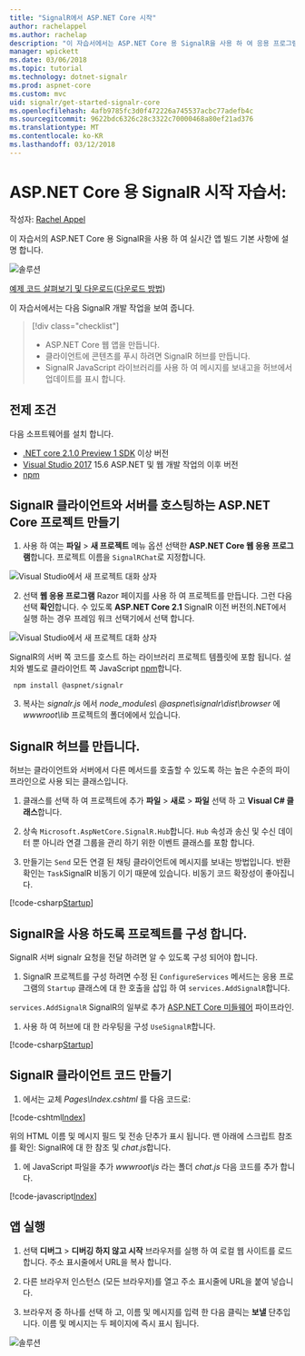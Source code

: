 ```yaml
---
title: "SignalR에서 ASP.NET Core 시작"
author: rachelappel
ms.author: rachelap
description: "이 자습서에서는 ASP.NET Core 용 SignalR을 사용 하 여 응용 프로그램을 만듭니다."
manager: wpickett
ms.date: 03/06/2018
ms.topic: tutorial
ms.technology: dotnet-signalr
ms.prod: aspnet-core
ms.custom: mvc
uid: signalr/get-started-signalr-core
ms.openlocfilehash: 4afb9785fc3d0f472226a745537acbc77adefb4c
ms.sourcegitcommit: 9622bdc6326c28c3322c70000468a80ef21ad376
ms.translationtype: MT
ms.contentlocale: ko-KR
ms.lasthandoff: 03/12/2018
---
```

# <a name="tutorial-get-started-with-signalr-for-aspnet-core"></a>ASP.NET Core 용 SignalR 시작 자습서:

작성자: [Rachel Appel](https://twitter.com/rachelappel)

이 자습서의 ASP.NET Core 용 SignalR을 사용 하 여 실시간 앱 빌드 기본 사항에 설명 합니다.

   ![솔루션](get-started-signalr-core/_static/signalr-get-started-finished.png)

[예제 코드 살펴보기 및 다운로드](https://github.com/aspnet/Docs/tree/master/aspnetcore/signalr/get-started-signalr-core/sample/)([다운로드 방법](xref:tutorials/index#how-to-download-a-sample))

이 자습서에서는 다음 SignalR 개발 작업을 보여 줍니다.

> [!div class="checklist"]
> * ASP.NET Core 웹 앱을 만듭니다.
> * 클라이언트에 콘텐츠를 푸시 하려면 SignalR 허브를 만듭니다.
> * SignalR JavaScript 라이브러리를 사용 하 여 메시지를 보내고을 허브에서 업데이트를 표시 합니다.

## <a name="prerequisites"></a>전제 조건

다음 소프트웨어를 설치 합니다.

* [.NET core 2.1.0 Preview 1 SDK](https://www.microsoft.com/net/download/dotnet-core/sdk-2.1.300-preview1) 이상 버전
* [Visual Studio 2017](https://www.visualstudio.com/downloads/) 15.6 ASP.NET 및 웹 개발 작업의 이후 버전
* [npm](https://www.npmjs.com/get-npm)

## <a name="create-an-aspnet-core-project-that-hosts-signalr-client-and-server"></a>SignalR 클라이언트와 서버를 호스팅하는 ASP.NET Core 프로젝트 만들기

1. 사용 하 여는 **파일** > **새 프로젝트** 메뉴 옵션 선택한 **ASP.NET Core 웹 응용 프로그램**합니다. 프로젝트 이름을 `SignalRChat`로 지정합니다.

  ![Visual Studio에서 새 프로젝트 대화 상자](get-started-signalr-core/_static/signalr-new-project-dialog.png)

2. 선택 **웹 응용 프로그램** Razor 페이지를 사용 하 여 프로젝트를 만듭니다. 그런 다음 선택 **확인**합니다. 수 있도록 **ASP.NET Core 2.1** SignalR 이전 버전의.NET에서 실행 하는 경우 프레임 워크 선택기에서 선택 합니다.

  ![Visual Studio에서 새 프로젝트 대화 상자](get-started-signalr-core/_static/signalr-new-project-choose-type.png)

  SignalR의 서버 쪽 코드를 호스트 하는 라이브러리 프로젝트 템플릿에 포함 됩니다. 설치와 별도로 클라이언트 쪽 JavaScript [npm](https://www.npmjs.com/)합니다.

  ```console
   npm install @aspnet/signalr
  ```

3. 복사는 *signalr.js* 에서 *node_modules\\ @aspnet\signalr\dist\browser*  에 *wwwroot\lib* 프로젝트의 폴더에에서 있습니다.

## <a name="create-the-signalr-hub"></a>SignalR 허브를 만듭니다.

허브는 클라이언트와 서버에서 다른 메서드를 호출할 수 있도록 하는 높은 수준의 파이프라인으로 사용 되는 클래스입니다.

1. 클래스를 선택 하 여 프로젝트에 추가 **파일** > **새로** > **파일** 선택 하 고 **Visual C# 클래스**합니다. 

1. 상속 `Microsoft.AspNetCore.SignalR.Hub`합니다. `Hub` 속성과 송신 및 수신 데이터 뿐 아니라 연결 그룹을 관리 하기 위한 이벤트 클래스를 포함 합니다.

1. 만들기는 `Send` 모든 연결 된 채팅 클라이언트에 메시지를 보내는 방법입니다. 반환 확인는 `Task`SignalR 비동기 이기 때문에 있습니다. 비동기 코드 확장성이 좋아집니다.

  [!code-csharp[Startup](get-started-signalr-core/sample/Hubs/ChatHub.cs?range=7-14)]

## <a name="configure-the-project-to-use-signalr"></a>SignalR을 사용 하도록 프로젝트를 구성 합니다.

SignalR 서버 signalr 요청을 전달 하려면 알 수 있도록 구성 되어야 합니다.

1. SignalR 프로젝트를 구성 하려면 수정 된 `ConfigureServices` 메서드는 응용 프로그램의 `Startup` 클래스에 대 한 호출을 삽입 하 여 `services.AddSignalR`합니다.

  `services.AddSignalR` SignalR의 일부로 추가 [ASP.NET Core 미들웨어](xref:fundamentals/middleware/index) 파이프라인.

1. 사용 하 여 허브에 대 한 라우팅을 구성 `UseSignalR`합니다.

  [!code-csharp[Startup](get-started-signalr-core/sample/Startup.cs?highlight=22,40-43)]

## <a name="create-the-signalr-client-code"></a>SignalR 클라이언트 코드 만들기

1. 에서는 교체 *Pages\Index.cshtml* 를 다음 코드로:

  [!code-cshtml[Index](get-started-signalr-core/sample/Pages/Index.cshtml)]

  위의 HTML 이름 및 메시지 필드 및 전송 단추가 표시 됩니다. 맨 아래에 스크립트 참조를 확인: SignalR에 대 한 참조 및 *chat.js*합니다.

1. 에 JavaScript 파일을 추가 *wwwroot\js* 라는 폴더 *chat.js* 다음 코드를 추가 합니다.

  [!code-javascript[Index](get-started-signalr-core/sample/wwwroot/js/chat.js)]

## <a name="run-the-app"></a>앱 실행

1. 선택 **디버그** > **디버깅 하지 않고 시작** 브라우저를 실행 하 여 로컬 웹 사이트를 로드 합니다. 주소 표시줄에서 URL을 복사 합니다.

1. 다른 브라우저 인스턴스 (모든 브라우저)를 열고 주소 표시줄에 URL을 붙여 넣습니다.

1. 브라우저 중 하나를 선택 하 고, 이름 및 메시지를 입력 한 다음 클릭는 **보낼** 단추입니다. 이름 및 메시지는 두 페이지에 즉시 표시 됩니다.

  ![솔루션](get-started-signalr-core/_static/signalr-get-started-finished.png)
